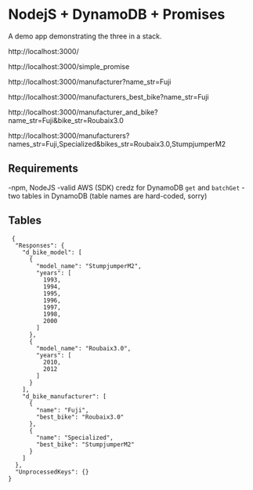 # NodejS + DynamoDB + Promises

A demo app demonstrating the three in a stack.

http://localhost:3000/

http://localhost:3000/simple_promise

http://localhost:3000/manufacturer?name_str=Fuji

http://localhost:3000/manufacturers_best_bike?name_str=Fuji

http://localhost:3000/manufacturer_and_bike?name_str=Fuji&bike_str=Roubaix3.0

http://localhost:3000/manufacturers?names_str=Fuji,Specialized&bikes_str=Roubaix3.0,StumpjumperM2

## Requirements

-npm, NodeJS
-valid AWS (SDK) credz for DynamoDB `get` and `batchGet`
-two tables in DynamoDB (table names are hard-coded, sorry)

## Tables

```
 {
  "Responses": {
    "d_bike_model": [
      {
        "model_name": "StumpjumperM2",
        "years": [
          1993,
          1994,
          1995,
          1996,
          1997,
          1998,
          2000
        ]
      },
      {
        "model_name": "Roubaix3.0",
        "years": [
          2010,
          2012
        ]
      }
    ],
    "d_bike_manufacturer": [
      {
        "name": "Fuji",
        "best_bike": "Roubaix3.0"
      },
      {
        "name": "Specialized",
        "best_bike": "StumpjumperM2"
      }
    ]
  },
  "UnprocessedKeys": {}
}
```